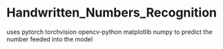 # Handwritten_Numbers_Recognition
uses pytorch torchvision opencv-python matplotlib numpy to predict the number feeded into the model 
